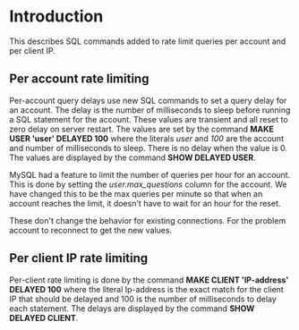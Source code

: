# Introduction #

This describes SQL commands added to rate limit queries per account and per client IP.

## Per account rate limiting ##

Per-account query delays use new SQL commands to set a query delay for an account. The delay is the number of milliseconds to sleep before running a SQL statement for the account. These values are transient and all reset to zero delay on server restart. The values are set by the command **MAKE USER 'user' DELAYED 100** where the literals _user_ and _100_ are the account and number of milliseconds to sleep. There is no delay when the value is 0. The values are displayed by the command **SHOW DELAYED USER**.

MySQL had a feature to limit the number of queries per hour for an account. This is done by setting the _user.max\_questions_ column for the account. We have changed this to be the max queries per minute so that when an account reaches the limit, it doesn't have to wait for an hour for the reset.

These don't change the behavior for existing connections. For the problem account to reconnect to get the new values.

## Per client IP rate limiting ##

Per-client rate limiting is done by the command **MAKE CLIENT 'IP-address' DELAYED 100** where the literal Ip-address is the exact match for the client IP that should be delayed and 100 is the number of milliseconds to delay each statement. The delays are displayed by the command **SHOW DELAYED CLIENT**.